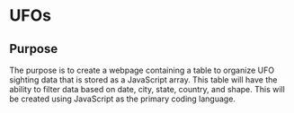 # UFOs

## Purpose

The purpose is to create a webpage containing a table to organize UFO sighting data that is stored as a JavaScript array.  This table will have the ability to filter data based on date, city, state, country, and shape.  This will be created using JavaScript as the primary coding language.
